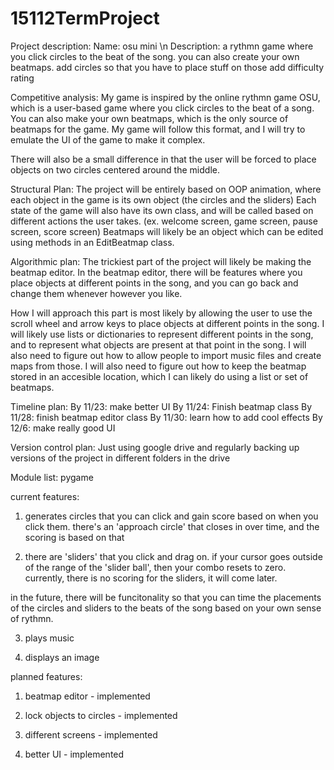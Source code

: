 # 15112TermProject

Project description:
Name: osu mini \n
Description: a rythmn game where you click circles to the beat of the song. you can also create your own beatmaps.
add circles so that you have to place stuff on those
add difficulty rating

Competitive analysis: 
My game is inspired by the online rythmn game OSU, which is a user-based game where you click circles to the beat of a song.
You can also make your own beatmaps, which is the only source of beatmaps for the game. My game will follow this format,
and I will try to emulate the UI of the game to make it complex. 

There will also be a small difference in that the user will be forced to place objects on two circles centered around the middle.

Structural Plan:
The project will be entirely based on OOP animation, where each object in the game is its own object (the circles and the sliders)
Each state of the game will also have its own class, and will be called based on different actions the user takes. 
(ex. welcome screen, game screen, pause screen, score screen)
Beatmaps will likely be an object which can be edited using methods in an EditBeatmap class.


Algorithmic plan:
The trickiest part of the project will likely be making the beatmap editor. In the beatmap editor, there will be features where
you place objects at different points in the song, and you can go back and change them whenever however you like.

How I will approach this part is most likely by allowing the user to use the scroll wheel and arrow keys to place objects at 
different points in the song. I will likely use lists or dictionaries to represent different points in the song,
and to represent what objects are present at that point in the song. I will also need to figure out how to allow people to 
import music files and create maps from those. I will also need to figure out how to keep the beatmap stored in an accesible 
location, which I can likely do using a list or set of beatmaps.

Timeline plan:
By 11/23: make better UI
By 11/24: Finish beatmap class
By 11/28: finish beatmap editor class
By 11/30: learn how to add cool effects
By 12/6: make really good UI

Version control plan:
Just using google drive and regularly backing up versions of the project in different folders in the drive

Module list:
pygame


current features:
1. generates circles that you can click and gain score based on when you click them.
there's an 'approach circle' that closes in over time, and the scoring is based on that


2. there are 'sliders' that you click and drag on. if your cursor goes outside of the 
range of the 'slider ball', then your combo resets to zero. currently, there is no
scoring for the sliders, it will come later.

in the future, there will be funcitonality so that you can time the placements 
of the circles and sliders to the beats of the song based on your own sense of rythmn.

3. plays music

4. displays an image


planned features:
1. beatmap editor - implemented

2. lock objects to circles - implemented

3. different screens - implemented

4. better UI - implemented
